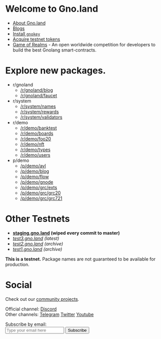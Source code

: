 # Welcome to **Gno.land**

 * [About Gno.land](/about)
 * [Blogs](https://test3.gno.land/r/gnoland/blog)
 * [Install `gnokey`](https://github.com/gnolang/gno/)
 * [Acquire testnet tokens](https://test3.gno.land/faucet)
 * [Game of Realms](/game-of-realms) - An open worldwide competition for developers to build the best Gnolang smart-contracts.

# Explore new packages.

* r/gnoland
  * [/r/gnoland/blog](https://test3.gno.land/r/gnoland/blog)
  * [/r/gnoland/faucet](https://test3.gno.land/r/gnoland/faucet)
* r/system
  * [/r/system/names](https://test3.gno.land/r/system/names)
  * [/r/system/rewards](https://test3.gno.land/r/system/rewards)
  * [/r/system/validators](https://test3.gno.land/r/system/validators)
* r/demo
  * [/r/demo/banktest](https://test3.gno.land/r/demo/banktest)
  * [/r/demo/boards](https://test3.gno.land/r/demo/boards)
  * [/r/demo/foo20](https://test3.gno.land/r/demo/foo20)
  * [/r/demo/nft](https://test3.gno.land/r/demo/nft)
  * [/r/demo/types](https://test3.gno.land/r/demo/types)
  * [/r/demo/users](https://test3.gno.land/r/demo/users)
* p/demo
  * [/p/demo/avl](https://test3.gno.land/p/demo/avl)
  * [/p/demo/blog](https://test3.gno.land/p/demo/blog)
  * [/p/demo/flow](https://test3.gno.land/p/demo/flow)
  * [/p/demo/gnode](https://test3.gno.land/p/demo/gnode)
  * [/p/demo/grc/exts](https://test3.gno.land/p/demo/grc/exts)
  * [/p/demo/grc/grc20](https://test3.gno.land/p/demo/grc/grc20)
  * [/p/demo/grc/grc721](https://test3.gno.land/p/demo/grc/grc721)

# Other Testnets

   * **[staging.gno.land](https://staging.gno.land) (wiped every commit to master)**
   * _[test3.gno.land](https://test3.gno.land) (latest)_
   * _[test2.gno.land](https://test2.gno.land) (archive)_
   * _[test1.gno.land](https://test1.gno.land) (archive)_

**This is a testnet.**
Package names are not guaranteed to be available for production.

# Social

Check out our [community projects](https://github.com/gnolang/awesome-gno).

Official channel: [Discord](https://discord.gg/S8nKUqwkPn)<br />
Other channels: [Telegram](https://t.me/gnoland) [Twitter](https://twitter.com/_gnoland) [Youtube](https://www.youtube.com/@_gnoland)

<!-- mailchimp -->
<div id="mc_embed_signup">
<form action="https://land.us18.list-manage.com/subscribe/post?u=8befe3303cf82796d2c1a1aff&amp;id=271812000b&amp;f_id=009170e7f0" method="post" id="mc-embedded-subscribe-form" name="mc-embedded-subscribe-form" class="validate" target="_self">
  <label for="mce-EMAIL">Subscribe by email:</label>
  <div id="mc_embed_signup_scroll">
  	<div class="mc-field-group">
  		<input type="email" value="" name="EMAIL" class="required email" id="mce-EMAIL" placeholder="Type your email here" required>
  		<input type="submit" value="Subscribe" name="subscribe" id="mc-embedded-subscribe" class="button">
  		<span id="mce-EMAIL-HELPERTEXT" class="helper_text"></span>
  	</div>
  	<div id="mce-responses" class="clear">
  		<div class="response" id="mce-error-response" style="display:none"></div>
  		<div class="response" id="mce-success-response" style="display:none"></div>
  	</div>
  	<div style="position: absolute; left: -5000px;" aria-hidden="true"><input type="text" name="b_8befe3303cf82796d2c1a1aff_271812000b" tabindex="-1" value=""></div>
  </div>
</form>
</div>
<!-- /mailchimp -->
